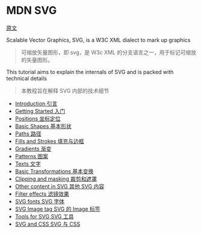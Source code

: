 # MDN SVG

[原文](https://developer.mozilla.org/en-US/docs/Web/SVG/Tutorial)

Scalable Vector Graphics, SVG, is a W3C XML dialect to mark up graphics

> 可缩放矢量图形，即 svg，是 W3c XML 的分支语言之一，用于标记可缩放的矢量图形。

This tutorial aims to explain the internals of SVG and is packed with technical details

> 本教程旨在解释 SVG 内部的技术细节

- [Introduction 引言](https://developer.mozilla.org/en-US/Web/SVG/Tutorial/Introduction 'en-US/Web/SVG/Tutorial/Introduction')
- [Getting Started 入门](https://developer.mozilla.org/en-US/Web/SVG/Tutorial/Getting_Started 'en-US/Web/SVG/Tutorial/Getting_Started')
- [Positions 坐标定位](https://developer.mozilla.org/en-US/Web/SVG/Tutorial/Positions 'en-US/Web/SVG/Tutorial/Positions')
- [Basic Shapes 基本形状](https://developer.mozilla.org/en-US/Web/SVG/Tutorial/Basic_Shapes 'en-US/Web/SVG/Tutorial/Basic_Shapes')
- [Paths 路径](https://developer.mozilla.org/en-US/Web/SVG/Tutorial/Paths 'en-US/Web/SVG/Tutorial/Paths')
- [Fills and Strokes 填充与边框](https://developer.mozilla.org/en-US/Web/SVG/Tutorial/Fills_and_Strokes 'en-US/Web/SVG/Tutorial/Fills_and_Strokes')
- [Gradients 渐变](https://developer.mozilla.org/en-US/Web/SVG/Tutorial/Gradients 'en-US/Web/SVG/Tutorial/Gradients')
- [Patterns 图案](https://developer.mozilla.org/en-US/Web/SVG/Tutorial/Patterns 'en-US/Web/SVG/Tutorial/Patterns')
- [Texts 文字](https://developer.mozilla.org/en-US/Web/SVG/Tutorial/Texts 'en-US/Web/SVG/Tutorial/Texts')
- [Basic Transformations 基本变换](https://developer.mozilla.org/en-US/Web/SVG/Tutorial/Basic_Transformations 'en-US/Web/SVG/Tutorial/Basic_Transformations')
- [Clipping and masking 裁剪和遮罩](https://developer.mozilla.org/en-US/Web/SVG/Tutorial/Clipping_and_masking 'en-US/Web/SVG/Tutorial/Clipping_and_masking')
- [Other content in SVG 其他 SVG 内容](https://developer.mozilla.org/en-US/Web/SVG/Tutorial/Other_content_in_SVG 'en-US/Web/SVG/Tutorial/Other content in SVG')
- [Filter effects 滤镜效果](https://developer.mozilla.org/en-US/Web/SVG/Tutorial/Filter_effects 'en-US/Web/SVG/Tutorial/Filter effects')
- [SVG fonts SVG 字体](https://developer.mozilla.org/en-US/Web/SVG/Tutorial/SVG_fonts 'en-US/Web/SVG/Tutorial/SVG fonts')
- [SVG&nbsp;Image tag SVG 的 Image 标签](https://developer.mozilla.org/en-US/Web/SVG/Tutorial/SVG_Image_Tag 'en-US/Web/SVG/Tutorial/SVG Image Tag')
- [Tools for SVG SVG 工具](https://developer.mozilla.org/en-US/Web/SVG/Tutorial/Tools_for_SVG 'en-US/Web/SVG/Tutorial/Tools_for_SVG')
- [SVG and CSS SVG 与 CSS](https://developer.mozilla.org/en-US/docs/Web/SVG/Tutorial/SVG_and_CSS)
